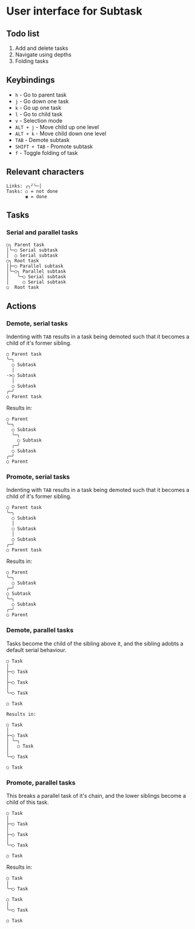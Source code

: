 # User interface for Subtask

## Todo list

1. Add and delete tasks
2. Navigate using depths
3. Folding tasks

## Keybindings

- `h` - Go to parent task
- `j` - Go down one task
- `k` - Go up one task
- `l` - Go to child task
- `v` - Selection mode
- `ALT + j` - Move child up one level
- `ALT + k` - Move child down one level
- `TAB` - Demote subtask
- `SHIFT + TAB` - Promote subtask
- `f` - Toggle folding of task

## Relevant characters

```
Links: ╭╮╯╰─│
Tasks: ○ = not done
       ◉ = done
```

## Tasks

### Serial and parallel tasks

```
○╮ Parent task
│╰─○ Serial subtask
│  ○ Serial subtask
○╮ Root task
│├─○ Parallel subtask
│╰─○╮ Parallel subtask
│   ╰─○ Serial subtask
│     ○ Serial subtask  
○  Root task 
```

## Actions

### Demote, serial tasks

Indenting with `TAB` results in a task being demoted such that it becomes a child of it's
former sibling.

```
○ Parent task
╰─╮
  ○ Subtask 
  │ 
->○ Subtask 
  │ 
  ○ Subtask 
╭─╯
○ Parent task
```

Results in:

```
○ Parent
╰─╮
  ○ Subtask
  ╰─╮ 
    ○ Subtask
  ╭─╯ 
  ○ Subtask
╭─╯
○ Parent
```

### Promote, serial tasks

Indenting with `TAB` results in a task being demoted such that it becomes a child of it's
former sibling.

```
○ Parent task
╰─╮
  ○ Subtask 
  │ 
  ○ Subtask 
  │ 
  ○ Subtask 
╭─╯
○ Parent task
```

Results in:

```
○ Parent
╰─╮
  ○ Subtask
╭─╯ 
○ Subtask
╰─╮ 
  ○ Subtask
╭─╯
○ Parent
```

### Demote, parallel tasks

Tasks become the child of the sibling above it, and the sibling adobts a default serial behaviour.

```
○ Task
│
├─○ Task
│
├─○ Task
│  
╰─○ Task

○ Task

Results in:

○ Task
│
├─○ Task
│ ╰─╮
│   ○ Task
│  
╰─○ Task
  
○ Task
```

### Promote, parallel tasks

This breaks a parallel task of it's chain, and the lower siblings
become a child of this task.

```
○ Task
│
├─○ Task
│
├─○ Task
│  
╰─○ Task

○ Task
```

Results in:

```
○ Task
│
╰─○ Task
 
○ Task
│  
╰─○ Task
  
○ Task
```
